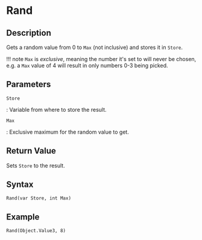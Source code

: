 # Rand

## Description
Gets a random value from 0 to `Max` (not inclusive) and stores it in `Store`.

!!! note
    `Max` is *exclusive*, meaning the number it's set to will never be chosen, e.g. a `Max` value of 4 will result in only numbers 0-3 being picked.

## Parameters
`Store`

:   Variable from where to store the result.

`Max`

:   Exclusive maximum for the random value to get.

## Return Value
Sets `Store` to the result.

## Syntax
```
Rand(var Store, int Max)
```

## Example
```
Rand(Object.Value3, 8)
```